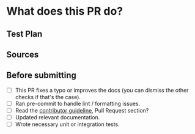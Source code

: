 # What does this PR do?

<!-- Provide a short summary of what this PR does and why. Usually, the relevant context should be present in a linked issue. -->

<!-- Uncomment this section with the issue number if an issue is being resolved
**Issue resolved by this Pull Request:**
Closes #
--->


## Test Plan

<!--
Please describe:
 - tests you ran to verify your changes with result summaries.
 - provide instructions so it can be reproduced.
-->


## Sources

<!-- Please link relevant resources if necessary. -->


## Before submitting

- [ ] This PR fixes a typo or improves the docs (you can dismiss the other checks if that's the case).
- [ ] Ran pre-commit to handle lint / formatting issues.
- [ ] Read the [contributor guideline](https://github.com/meta-llama/llama-stack/blob/main/CONTRIBUTING.md),
      Pull Request section?
- [ ] Updated relevant documentation.
- [ ] Wrote necessary unit or integration tests.
